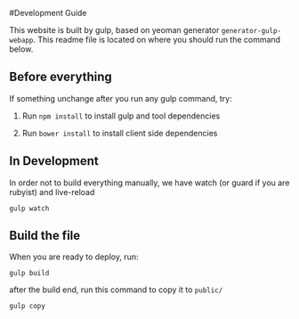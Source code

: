 #Development Guide

This website is built by gulp, based on yeoman generator `generator-gulp-webapp`. This readme file is located on where you should run the command below.

## Before everything

If something unchange after you run any gulp command, try:

1. Run `npm install` to install gulp and tool dependencies

2. Run `bower install` to install client side dependencies

## In Development

In order not to build everything manually, we have watch (or guard if you are rubyist) and live-reload

`gulp watch`

## Build the file

When you are ready to deploy, run:

`gulp build`

after the build end, run this command to copy it to `public/`

`gulp copy`